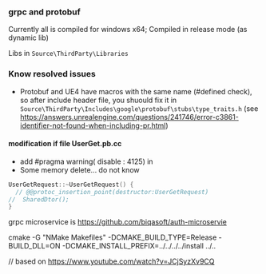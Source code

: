 
### grpc and protobuf

Currently all is compiled for windows x64; Compiled in release mode (as dynamic lib)

Libs in `Source\ThirdParty\Libraries`

### Know resolved issues

 - Protobuf and UE4 have macros with the same name (#defined check), so after include header file, you shuould fix it in `Source\ThirdParty\Includes\google\protobuf\stubs\type_traits.h` (see https://answers.unrealengine.com/questions/241746/error-c3861-identifier-not-found-when-including-pr.html)
 
#### modification if file UserGet.pb.cc

 - add #pragma warning( disable : 4125) in 
 - Some memory delete... do not know
```c
UserGetRequest::~UserGetRequest() {
  // @@protoc_insertion_point(destructor:UserGetRequest)
//  SharedDtor();
}
```

grpc microservice is https://github.com/biqasoft/auth-microservie

cmake -G "NMake Makefiles" -DCMAKE_BUILD_TYPE=Release -BUILD_DLL=ON -DCMAKE_INSTALL_PREFIX=../../../../install ../..

// based on https://www.youtube.com/watch?v=JCjSyzXv9CQ